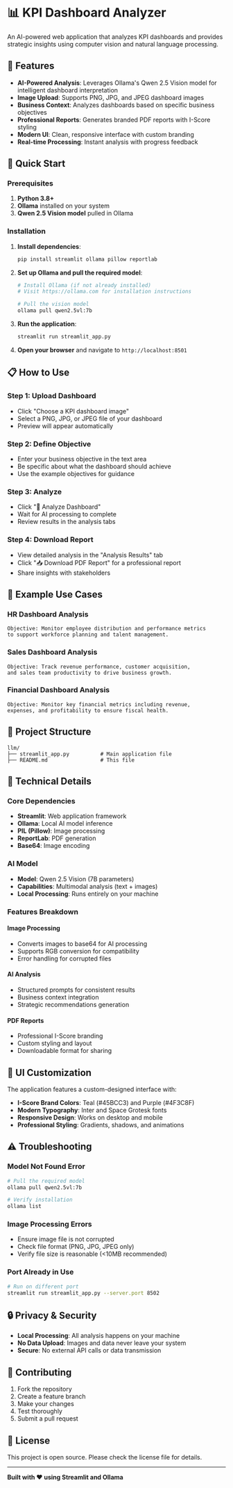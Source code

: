 # 📊 KPI Dashboard Analyzer

An AI-powered web application that analyzes KPI dashboards and provides strategic insights using computer vision and natural language processing.

## 🌟 Features

- **AI-Powered Analysis**: Leverages Ollama's Qwen 2.5 Vision model for intelligent dashboard interpretation
- **Image Upload**: Supports PNG, JPG, and JPEG dashboard images
- **Business Context**: Analyzes dashboards based on specific business objectives
- **Professional Reports**: Generates branded PDF reports with I-Score styling
- **Modern UI**: Clean, responsive interface with custom branding
- **Real-time Processing**: Instant analysis with progress feedback

## 🚀 Quick Start

### Prerequisites

1. **Python 3.8+**
2. **Ollama** installed on your system
3. **Qwen 2.5 Vision model** pulled in Ollama

### Installation

1. **Install dependencies**:
   ```bash
   pip install streamlit ollama pillow reportlab
   ```

2. **Set up Ollama and pull the required model**:
   ```bash
   # Install Ollama (if not already installed)
   # Visit https://ollama.com for installation instructions
   
   # Pull the vision model
   ollama pull qwen2.5vl:7b
   ```

3. **Run the application**:
   ```bash
   streamlit run streamlit_app.py
   ```

4. **Open your browser** and navigate to `http://localhost:8501`

## 📋 How to Use

### Step 1: Upload Dashboard
- Click "Choose a KPI dashboard image" 
- Select a PNG, JPG, or JPEG file of your dashboard
- Preview will appear automatically

### Step 2: Define Objective
- Enter your business objective in the text area
- Be specific about what the dashboard should achieve
- Use the example objectives for guidance

### Step 3: Analyze
- Click "🚀 Analyze Dashboard"
- Wait for AI processing to complete
- Review results in the analysis tabs

### Step 4: Download Report
- View detailed analysis in the "Analysis Results" tab
- Click "📥 Download PDF Report" for a professional report
- Share insights with stakeholders

## 🎯 Example Use Cases

### HR Dashboard Analysis
```
Objective: Monitor employee distribution and performance metrics 
to support workforce planning and talent management.
```

### Sales Dashboard Analysis
```
Objective: Track revenue performance, customer acquisition, 
and sales team productivity to drive business growth.
```

### Financial Dashboard Analysis
```
Objective: Monitor key financial metrics including revenue, 
expenses, and profitability to ensure fiscal health.
```

## 📁 Project Structure

```
llm/
├── streamlit_app.py          # Main application file
├── README.md                 # This file
```

## 🔧 Technical Details

### Core Dependencies
- **Streamlit**: Web application framework
- **Ollama**: Local AI model inference
- **PIL (Pillow)**: Image processing
- **ReportLab**: PDF generation
- **Base64**: Image encoding

### AI Model
- **Model**: Qwen 2.5 Vision (7B parameters)
- **Capabilities**: Multimodal analysis (text + images)
- **Local Processing**: Runs entirely on your machine

### Features Breakdown

#### Image Processing
- Converts images to base64 for AI processing
- Supports RGB conversion for compatibility
- Error handling for corrupted files

#### AI Analysis
- Structured prompts for consistent results
- Business context integration
- Strategic recommendations generation

#### PDF Reports
- Professional I-Score branding
- Custom styling and layout
- Downloadable format for sharing

## 🎨 UI Customization

The application features a custom-designed interface with:
- **I-Score Brand Colors**: Teal (#45BCC3) and Purple (#4F3C8F)
- **Modern Typography**: Inter and Space Grotesk fonts
- **Responsive Design**: Works on desktop and mobile
- **Professional Styling**: Gradients, shadows, and animations

## ⚠️ Troubleshooting

### Model Not Found Error
```bash
# Pull the required model
ollama pull qwen2.5vl:7b

# Verify installation
ollama list
```

### Image Processing Errors
- Ensure image file is not corrupted
- Check file format (PNG, JPG, JPEG only)
- Verify file size is reasonable (<10MB recommended)

### Port Already in Use
```bash
# Run on different port
streamlit run streamlit_app.py --server.port 8502
```

## 🔒 Privacy & Security

- **Local Processing**: All analysis happens on your machine
- **No Data Upload**: Images and data never leave your system
- **Secure**: No external API calls or data transmission

## 🤝 Contributing

1. Fork the repository
2. Create a feature branch
3. Make your changes
4. Test thoroughly
5. Submit a pull request

## 📄 License

This project is open source. Please check the license file for details.

---

**Built with ❤️ using Streamlit and Ollama**
